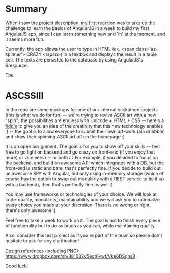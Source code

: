 Summary
========

When I saw the project description, my first reaction was to take up the challenge to learn the basics of AngularJS in a week to build my first AngularJS app, since I can learn something new and 'in' at the moment, and it seems more fun. 

Currently, the app allows the user to type in HTML (ex. &lt;span class='az-spinner'&gt; CRAZY &lt;/span&gt;) in a textbox and displays the result in a table cell. 
The texts are persisted to the database by using AngularJS's $resource.

The 




ASCSSIII
========

In the repo are some mockups for one of our internal hackathon projects (this is what we do for fun) -- we're trying to revive ASCII art with a new "spin"; the possibilities are endless with Unicode + HTML + CSS -- here's a [fiddle](http://jsfiddle.net/qke3p/22/) to give you an idea of the creativity that this new technology enables :) -- the goal is to allow everyone to submit their own art-work (ala dribbble) and show their spinning ASCII art off on the homepage :)

It is an open assignment. The goal is for you to show off your skills -- feel free to go light on backend and go crazy on front-end (if you enjoy that more) or vice versa -- or both :D For example, if you decided to focus on the backend, and build an awesome API which integrates with a DB, but the front-end is static and bare, that's perfectly fine. If you decide to build out an awesome SPA with Angular, but only using in-memory storage (which of course has the option to swap out modularly with a REST service to tie it up with a backend), then that's perfectly fine as well :)

You may use frameworks or technologies of your choice. We will look at code-quality, modularity, maintainability and we will ask you to rationalize every choice you made at your discretion. There is no wrong or right, there's only awesome :)

Feel free to take a week to work on it. The goal is not to finish every piece of functionality but to do as much as you can, while maintaining quality.

Also, consider this test project as if you're part of the team so please don't hesitate to ask for any clarification!

Design references (including PNG): https://www.dropbox.com/sh/381032v5egt6vwf/Vke6DSqnsB

Good luck!
